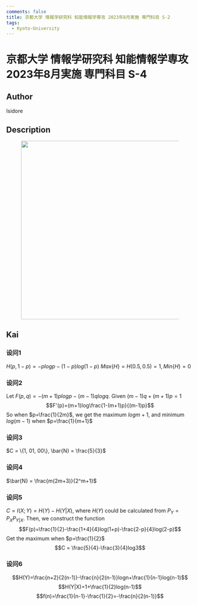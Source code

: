```yaml
---
comments: false
title: 京都大学 情報学研究科 知能情報学専攻 2023年8月実施 専門科目 S-2
tags:
  - Kyoto-University
---
```

# 京都大学 情報学研究科 知能情報学専攻 2023年8月実施 専門科目 S-4

## **Author**
Isidore

## **Description**
<figure style="text-align:center;">
  <img src="https://s2.loli.net/2024/06/26/gWhJczvi4enyYFx.png" width="480"/>
</figure>


## **Kai**
### 设问1
$H(p,1-p) = -plogp-(1-p)log(1-p)$
$Max\{H\}=H(0.5,0.5)=1, Min\{H\}=0$
### 设问2
Let $F(p,q)=-(m+1)plogp-(m-1)qlogq$. Given $(m-1)q+(m+1)p=1$
$$F'(p)=(m+1)log\frac{1-(m+1)p}{(m-1)p}$$
So when $p=\frac{1}{2m}$, we get the maximum $logm+1$, and minimum $log(m-1)$ when $p=\frac{1}{m+1}$
### 设问3
$C = \{1, 01, 00\}, \bar{N} = \frac{5}{3}$
### 设问4
$\bar{N} = \frac{m(2m+3)}{2^m+1}$
### 设问5
$C=I(X;Y)=H(Y)-H(Y|X)$, where $H(Y)$ could be calculated from $P_Y = P_XP_{Y|X}$. Then, we construct the function $$F(p)=\frac{1}{2}-\frac{1+4}{4}log(1+p)-\frac{2-p}{4}log(2-p)$$Get the maximum when $p=\frac{1}{2}$
$$C = \frac{5}{4}-\frac{3}{4}log3$$
### 设问6
$$H(Y)=\frac{n+2}{2(n-1)}-\frac{n}{2(n-1)}logn+\frac{1}{n-1}log(n-1)$$
$$H(Y|X)=1+\frac{1}{2}log(n-1)$$
$$f(n)=\frac{1}{n-1}-\frac{1}{2}=-\frac{n}{2(n-1)}$$